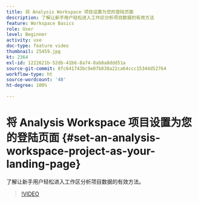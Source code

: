 ```yaml
---
title: 将 Analysis Workspace 项目设置为您的登陆页面
description: 了解让新手用户轻松进入工作区分析项目数据的有效方法
feature: Workspace Basics
role: User
level: Beginner
activity: use
doc-type: feature video
thumbnail: 25459.jpg
kt: 2364
exl-id: 1222621b-52db-41b6-8a74-8ab8a8ddd51a
source-git-commit: 8fc641743bc9e07b838a22ca64ccc15344d52764
workflow-type: ht
source-wordcount: '48'
ht-degree: 100%

---
```


# 将 Analysis Workspace 项目设置为您的登陆页面 {#set-an-analysis-workspace-project-as-your-landing-page}

了解让新手用户轻松进入工作区分析项目数据的有效方法。

>[!VIDEO](https://video.tv.adobe.com/v/25459/?quality=12&learn=on)
